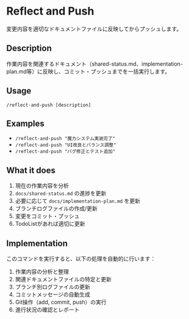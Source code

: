 # Reflect and Push

変更内容を適切なドキュメントファイルに反映してからプッシュします。

## Description
作業内容を関連するドキュメント（shared-status.md、implementation-plan.md等）に反映し、コミット・プッシュまでを一括実行します。

## Usage
```
/reflect-and-push [description]
```

## Examples
- `/reflect-and-push "魔力システム実装完了"`
- `/reflect-and-push "UI改良とバランス調整"`
- `/reflect-and-push "バグ修正とテスト追加"`

## What it does
1. 現在の作業内容を分析
2. `docs/shared-status.md` の進捗を更新
3. 必要に応じて `docs/implementation-plan.md` を更新
4. ブランチログファイルの作成/更新
5. 変更をコミット・プッシュ
6. TodoListがあれば適切に更新

## Implementation
このコマンドを実行すると、以下の処理を自動的に行います：

1. 作業内容の分析と整理
2. 関連ドキュメントファイルの特定と更新
3. ブランチ別ログファイルの更新
4. コミットメッセージの自動生成
5. Git操作（add, commit, push）の実行
6. 進行状況の確認とレポート